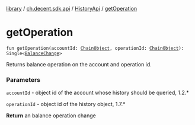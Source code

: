 [library](../../index.md) / [ch.decent.sdk.api](../index.md) / [HistoryApi](index.md) / [getOperation](./get-operation.md)

# getOperation

`fun getOperation(accountId: `[`ChainObject`](../../ch.decent.sdk.model/-chain-object/index.md)`, operationId: `[`ChainObject`](../../ch.decent.sdk.model/-chain-object/index.md)`): Single<`[`BalanceChange`](../../ch.decent.sdk.model/-balance-change/index.md)`>`

Returns balance operation on the account and operation id.

### Parameters

`accountId` - object id of the account whose history should be queried, 1.2.*

`operationId` - object id of the history object, 1.7.*

**Return**
an balance operation change

